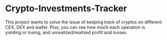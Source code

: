 # Crypto-Investments-Tracker
This project wants to solve the issue of keeping track of cryptos on different CEX, DEX and wallet. Plus, you can see how much each operation is yielding or losing, and unrealized/realized profit and losses.
